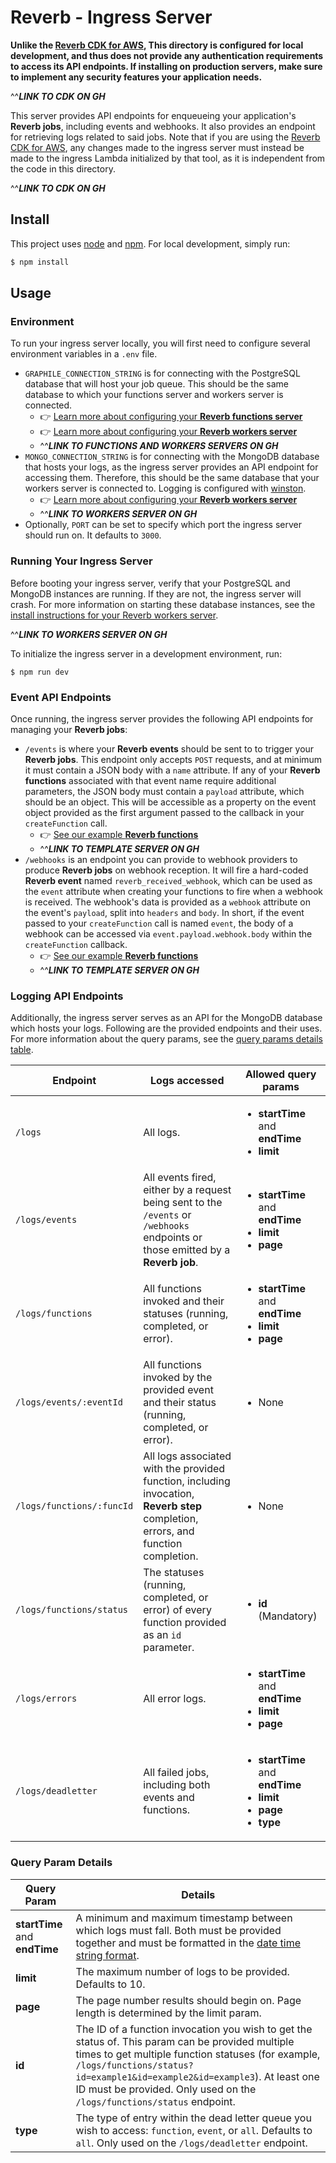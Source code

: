 # Reverb - Ingress Server

**Unlike the [Reverb CDK for AWS](), This directory is configured for local development, and thus does not provide any authentication requirements to access its API endpoints. If installing on production servers, make sure to implement any security features your application needs.**

^^**_LINK TO CDK ON GH_**

This server provides API endpoints for enqueueing your application's **Reverb jobs**, including events and webhooks. It also provides an endpoint for retrieving logs related to said jobs. Note that if you are using the [Reverb CDK for AWS](), any changes made to the ingress server must instead be made to the ingress Lambda initialized by that tool, as it is independent from the code in this directory.

^^**_LINK TO CDK ON GH_**

## Install

This project uses [node](http://nodejs.org/) and [npm](https://www.npmjs.com/). For local development, simply run:

```sh
$ npm install
```

## Usage

### Environment

To run your ingress server locally, you will first need to configure several environment variables in a `.env` file.

- `GRAPHILE_CONNECTION_STRING` is for connecting with the PostgreSQL database that will host your job queue. This should be the same database to which your functions server and workers server is connected.
  - 👉 [Learn more about configuring your **Reverb functions server**]()
  - 👉 [Learn more about configuring your **Reverb workers server**]()
  - ^^**_LINK TO FUNCTIONS AND WORKERS SERVERS ON GH_**
- `MONGO_CONNECTION_STRING` is for connecting with the MongoDB database that hosts your logs, as the ingress server provides an API endpoint for accessing them. Therefore, this should be the same database that your workers server is connected to. Logging is configured with [winston](https://www.npmjs.com/package/winston).
  - 👉 [Learn more about configuring your **Reverb workers server**]()
  - ^^**_LINK TO WORKERS SERVER ON GH_**
- Optionally, `PORT` can be set to specify which port the ingress server should run on. It defaults to `3000`.

### Running Your Ingress Server

Before booting your ingress server, verify that your PostgreSQL and MongoDB instances are running. If they are not, the ingress server will crash. For more information on starting these database instances, see the [install instructions for your Reverb workers server]().

^^**_LINK TO WORKERS SERVER ON GH_**

To initialize the ingress server in a development environment, run:

```
$ npm run dev
```

### Event API Endpoints

Once running, the ingress server provides the following API endpoints for managing your **Reverb jobs**:

- `/events` is where your **Reverb events** should be sent to to trigger your **Reverb jobs**. This endpoint only accepts `POST` requests, and at minimum it must contain a JSON body with a `name` attribute. If any of your **Reverb functions** associated with that event name require additional parameters, the JSON body must contain a `payload` attribute, which should be an object. This will be accessible as a property on the event object provided as the first argument passed to the callback in your `createFunction` call.
  - 👉 [See our example **Reverb functions**]()
  - ^^**_LINK TO TEMPLATE SERVER ON GH_**
- `/webhooks` is an endpoint you can provide to webhook providers to produce **Reverb jobs** on webhook reception. It will fire a hard-coded **Reverb event** named `reverb_received_webhook`, which can be used as the `event` attribute when creating your functions to fire when a webhook is received. The webhook's data is provided as a `webhook` attribute on the event's `payload`, split into `headers` and `body`. In short, if the event passed to your `createFunction` call is named `event`, the body of a webhook can be accessed via `event.payload.webhook.body` within the `createFunction` callback.
  - 👉 [See our example **Reverb functions**]()
  - ^^**_LINK TO TEMPLATE SERVER ON GH_**

### Logging API Endpoints

Additionally, the ingress server serves as an API for the MongoDB database which hosts your logs. Following are the provided endpoints and their uses. For more information about the query params, see the [query params details table](#query-param-details).

| Endpoint                  | Logs accessed                                                                                                                      | Allowed query params                                                                                |
| ------------------------- | ---------------------------------------------------------------------------------------------------------------------------------- | --------------------------------------------------------------------------------------------------- |
| `/logs`                   | All logs.                                                                                                                          | <ul><li>**startTime** and **endTime**</li><li>**limit**</li></ul>                                   |
| `/logs/events`            | All events fired, either by a request being sent to the `/events` or `/webhooks` endpoints or those emitted by a **Reverb job**.   | <ul><li>**startTime** and **endTime**</li><li>**limit**</li><li>**page**</li></ul>                  |
| `/logs/functions`         | All functions invoked and their statuses (running, completed, or error).                                                           | <ul><li>**startTime** and **endTime**</li><li>**limit**</li><li>**page**</li></ul>                  |
| `/logs/events/:eventId`   | All functions invoked by the provided event and their status (running, completed, or error).                                       | <ul><li>None</li></ul>                                                                              |
| `/logs/functions/:funcId` | All logs associated with the provided function, including invocation, **Reverb step** completion, errors, and function completion. | <ul><li>None</li></ul>                                                                              |
| `/logs/functions/status`  | The statuses (running, completed, or error) of every function provided as an `id` parameter.                                       | <ul><li>**id** (Mandatory)</li></ul>                                                                |
| `/logs/errors`            | All error logs.                                                                                                                    | <ul><li>**startTime** and **endTime**</li><li>**limit**</li><li>**page**</li></ul>                  |
| `/logs/deadletter`        | All failed jobs, including both events and functions.                                                                              | <ul><li>**startTime** and **endTime**</li><li>**limit**</li><li>**page**</li><li>**type**</li></ul> |

### Query Param Details

| Query Param                   | Details                                                                                                                                                                                                                                                                                                       |
| ----------------------------- | ------------------------------------------------------------------------------------------------------------------------------------------------------------------------------------------------------------------------------------------------------------------------------------------------------------- |
| **startTime** and **endTime** | A minimum and maximum timestamp between which logs must fall. Both must be provided together and must be formatted in the [date time string format](https://developer.mozilla.org/en-US/docs/Web/JavaScript/Reference/Global_Objects/Date#date_time_string_format).                                           |
| **limit**                     | The maximum number of logs to be provided. Defaults to 10.                                                                                                                                                                                                                                                    |
| **page**                      | The page number results should begin on. Page length is determined by the limit param.                                                                                                                                                                                                                        |
| **id**                        | The ID of a function invocation you wish to get the status of. This param can be provided multiple times to get multiple function statuses (for example, `/logs/functions/status?id=example1&id=example2&id=example3`). At least one ID must be provided. Only used on the `/logs/functions/status` endpoint. |
| **type**                      | The type of entry within the dead letter queue you wish to access: `function`, `event`, or `all`. Defaults to `all`. Only used on the `/logs/deadletter` endpoint.                                                                                                                                            |
